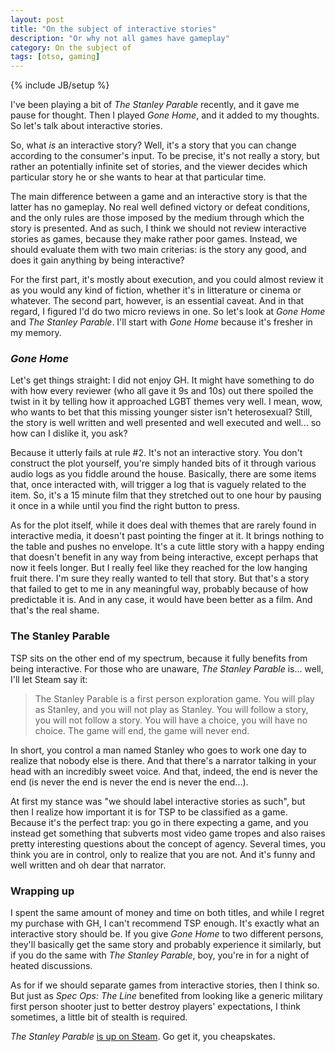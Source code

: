 ```yaml
---
layout: post
title: "On the subject of interactive stories"
description: "Or why not all games have gameplay"
category: On the subject of 
tags: [otso, gaming]
---
```

{% include JB/setup %}

I've been playing a bit of _The Stanley Parable_ recently, and it gave me pause for thought. Then I played _Gone Home_, and it added to my thoughts. So let's talk about interactive stories.

<!-- more -->

So, what _is_ an interactive story? Well, it's a story that you can change according to the consumer's input. To be precise, it's not really a story, but rather an potentially infinite set of stories, and the viewer decides which particular story he or she wants to hear at that particular time.

The main difference between a game and an interactive story is that the latter has no gameplay. No real well defined victory or defeat conditions, and the only rules are those imposed by the medium through which the story is presented. And as such, I think we should not review interactive stories as games, because they make rather poor games. Instead, we should evaluate them with two main criterias: is the story any good, and does it gain anything by being interactive?

For the first part, it's mostly about execution, and you could almost review it as you would any kind of fiction, whether it's in litterature or cinema or whatever. The second part, however, is an essential caveat. And in that regard, I figured I'd do two micro reviews in one. So let's look at _Gone Home_ and _The Stanley Parable_. I'll start with _Gone Home_ because it's fresher in my memory.

### _Gone Home_

Let's get things straight: I did not enjoy GH. It might have something to do with how every reviewer (who all gave it 9s and 10s) out there spoiled the twist in it by telling how it approached LGBT themes very well. I mean, wow, who wants to bet that this missing younger sister isn't heterosexual? Still, the story is well written and well presented and well executed and well... so how can I dislike it, you ask?

Because it utterly fails at rule #2. It's not an interactive story. You don't construct the plot yourself, you're simply handed bits of it through various audio logs as you fiddle around the house. Basically, there are some items that, once interacted with, will trigger a log that is vaguely related to the item. So, it's a 15 minute film that they stretched out to one hour by pausing it once in a while until you find the right button to press. 

As for the plot itself, while it does deal with themes that are rarely found in interactive media, it doesn't past pointing the finger at it. It brings nothing to the table and pushes no envelope. It's a cute little story with a happy ending that doesn't benefit in any way from being interactive, except perhaps that now it feels longer. But I really feel like they reached for the low hanging fruit there. I'm sure they really wanted to tell that story. But that's a story that failed to get to me in any meaningful way, probably because of how predictable it is. And in any case, it would have been better as a film. And that's the real shame.

### The Stanley Parable

TSP sits on the other end of my spectrum, because it fully benefits from being interactive. For those who are unaware, _The Stanley Parable_ is... well, I'll let Steam say it:

> The Stanley Parable is a first person exploration game. You will play as Stanley, and you will not play as Stanley. You will follow a story, you will not follow a story. You will have a choice, you will have no choice. The game will end, the game will never end.

In short, you control a man named Stanley who goes to work one day to realize that nobody else is there. And that there's a narrator talking in your head with an incredibly sweet voice. And that, indeed, the end is never the end (is never the end is never the end is never the end...).

At first my stance was "we should label interactive stories as such", but then I realize how important it is for TSP to be classified as a game. Because it's the perfect trap: you go in there expecting a game, and you instead get something that subverts most video game tropes and also raises pretty interesting questions about the concept of agency. Several times, you think you are in control, only to realize that you are not. And it's funny and well written and oh dear that narrator.

### Wrapping up

I spent the same amount of money and time on both titles, and while I regret my purchase with GH, I can't recommend TSP enough. It's exactly what an interactive story should be. If you give _Gone Home_ to two different persons, they'll basically get the same story and probably experience it similarly, but if you do the same with _The Stanley Parable_, boy, you're in for a night of heated discussions. 

As for if we should separate games from interactive stories, then I think so. But just as _Spec Ops: The Line_ benefited from looking like a generic military first person shooter just to better destroy players' expectations, I think sometimes, a little bit of stealth is required.

_The Stanley Parable_ [is up on Steam](http://store.steampowered.com/app/221910/). Go get it, you cheapskates.
